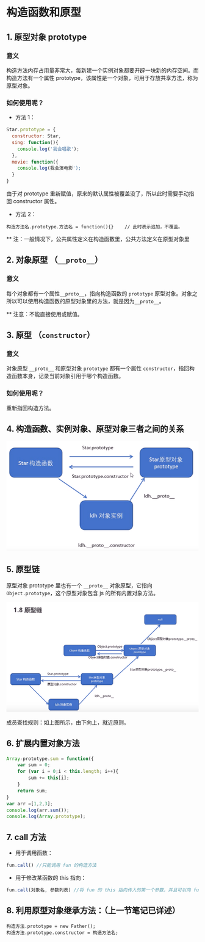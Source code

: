 # 构造函数和原型

## 1. 原型对象 prototype

### 意义

构造方法内存占用量非常大，每新建一个实例对象都要开辟一块新的内存空间。而构造方法有一个属性 prototype，该属性是一个对象，可用于存放共享方法，称为原型对象。

### 如何使用呢？

- 方法 1：

```js
Star.prototype = {
  constructor: Star,
  sing: function(){
    console.log('我会唱歌');
  },
  movie: function({
    console.log(我会演电影');
  }
}
```

由于对 prototype 重新赋值，原来的默认属性被覆盖没了，所以此时需要手动指回 constructor 属性。

- 方法 2：

```
构造方法名.prototype.方法名 = function(){}    // 此时表示追加，不覆盖。
```

\*\* 注：一般情况下，公共属性定义在构造函数里，公共方法定义在原型对象里

## 2. 对象原型 （`__proto__`）

### 意义

每个对象都有一个属性`__proto__`，指向构造函数的 `prototype` 原型对象。对象之所以可以使用构造函数的原型对象里的方法，就是因为`__proto__`。

\*\* 注意：不能直接使用或赋值。

## 3. 原型 （`constructor`）

### 意义

对象原型 `__proto__` 和原型对象 `prototype` 都有一个属性 `constructor`，指回构造函数本身，记录当前对象引用于哪个构造函数。

### 如何使用呢？

重新指回构造方法。

## 4. 构造函数、实例对象、原型对象三者之间的关系

![avatar](/images/构造函数实例对象原型对象的关系.png)

## 5. 原型链

原型对象 prototype 里也有一个 `__proto__` 对象原型，它指向 `Object.prototype`，这个原型对象包含 js 的所有内置对象方法。

![avatar](/images/原型链.png)

成员查找规则：如上图所示，由下向上，就近原则。

## 6. 扩展内置对象方法

```js
Array-prototype.sum = function({
    var sum = 0;
    for (var i = 0;i < this.length; i++){
        sum += this[i];
    }
    return sum;
}
var arr =[1,2,3];
console.log(arr.sum());
console.log(Array.prototype);
```

## 7. call 方法

- 用于调用函数：

```js
fun.call() //只能调用 fun 的构造方法
```

- 用于修改某函数的 this 指向：

```js
fun.call(对象名, 参数列表) //将 fun 的 this 指向传入的第一个参数，并且可以向 fun 传入形参。
```

## 8. 利用原型对象继承方法：（上一节笔记已详述）

```
构造方法.prototype = new Father();
构造方法.prototype.constructor = 构造方法名;
```
